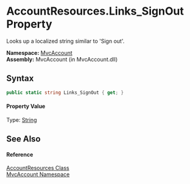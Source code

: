 AccountResources.Links_SignOut Property
=======================================
Looks up a localized string similar to 'Sign out'.

**Namespace:** [MvcAccount][1]  
**Assembly:** MvcAccount (in MvcAccount.dll)

Syntax
------

```csharp
public static string Links_SignOut { get; }
```

#### Property Value
Type: [String][2]

See Also
--------

#### Reference
[AccountResources Class][3]  
[MvcAccount Namespace][1]  

[1]: ../README.md
[2]: http://msdn.microsoft.com/en-us/library/s1wwdcbf
[3]: README.md